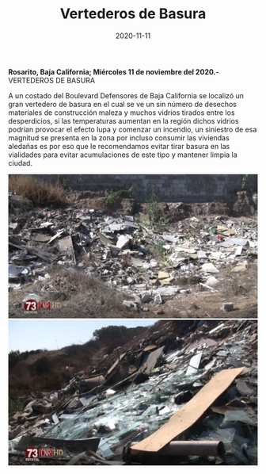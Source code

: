 ﻿---
layout: blog
title:  "Vertederos de Basura"
date:   2020-11-11  
categories: rosarito
permalink: /:categories/:title:output_ext
image: /img/cnr/basura.jpg
autor: 
---


**Rosarito, Baja California;  Miércoles 11 de noviembre del 2020.-** VERTEDEROS DE BASURA


A un costado del Boulevard Defensores de Baja California se localizó un gran vertedero de basura en el cual se ve un sin número de desechos materiales de construcción maleza y muchos vidrios tirados entre los desperdicios, si las temperaturas aumentan en la región dichos vidrios podrían provocar el efecto lupa y comenzar un incendio, un siniestro de esa magnitud se presenta en la zona por incluso consumir las viviendas aledañas es por eso que le recomendamos evitar tirar basura en las vialidades para evitar acumulaciones de este tipo y mantener limpia la ciudad.

<div id="carouselExampleSlidesOnly" class="carousel slide" data-ride="carousel">
  <div class="carousel-inner">
    <div class="carousel-item active">
       <img class="d-block w-100" src="/img/cnr/basura.jpg" loading="lazy"  alt="Vertederos de Basura">
    </div>
        <div class="carousel-item active">
       <img class="d-block w-100" src="/img/cnr/basura-2.jpg" loading="lazy"  alt="Vertederos de Basura">
    </div>
  </div>
</div>